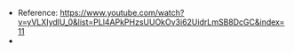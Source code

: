 - Reference: https://www.youtube.com/watch?v=yVLXIydlU_0&list=PLl4APkPHzsUUOkOv3i62UidrLmSB8DcGC&index=11
- 
